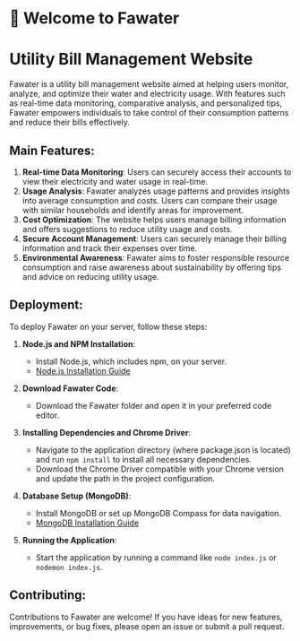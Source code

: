 # 👋 Welcome to Fawater 

# Utility Bill Management Website

Fawater is a utility bill management website aimed at helping users monitor, analyze, and optimize their water and electricity usage. With features such as real-time data monitoring, comparative analysis, and personalized tips, Fawater empowers individuals to take control of their consumption patterns and reduce their bills effectively.

## Main Features:

1. **Real-time Data Monitoring**: Users can securely access their accounts to view their electricity and water usage in real-time.
2. **Usage Analysis**: Fawater analyzes usage patterns and provides insights into average consumption and costs. Users can compare their usage with similar households and identify areas for improvement.
3. **Cost Optimization**: The website helps users manage billing information and offers suggestions to reduce utility usage and costs.
4. **Secure Account Management**: Users can securely manage their billing information and track their expenses over time.
5. **Environmental Awareness**: Fawater aims to foster responsible resource consumption and raise awareness about sustainability by offering tips and advice on reducing utility usage.

## Deployment:

To deploy Fawater on your server, follow these steps:

1. **Node.js and NPM Installation**:
   - Install Node.js, which includes npm, on your server.
   - [Node.js Installation Guide](https://nodejs.org/en/download/)

2. **Download Fawater Code**:
   - Download the Fawater folder and open it in your preferred code editor.

3. **Installing Dependencies and Chrome Driver**:
   - Navigate to the application directory (where package.json is located) and run `npm install` to install all necessary dependencies.
   - Download the Chrome Driver compatible with your Chrome version and update the path in the project configuration.

4. **Database Setup (MongoDB)**:
   - Install MongoDB or set up MongoDB Compass for data navigation.
   - [MongoDB Installation Guide](https://docs.mongodb.com/manual/installation/)

5. **Running the Application**:
   - Start the application by running a command like `node index.js` or `nodemon index.js`.

## Contributing:

Contributions to Fawater are welcome! If you have ideas for new features, improvements, or bug fixes, please open an issue or submit a pull request.



